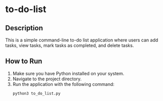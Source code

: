 # to-do-list

## Description
This is a simple command-line to-do list application where users can add tasks, view tasks, mark tasks as completed, and delete tasks.

## How to Run
1. Make sure you have Python installed on your system.
2. Navigate to the project directory.
3. Run the application with the following command:
   ```sh
   python3 to_do_list.py